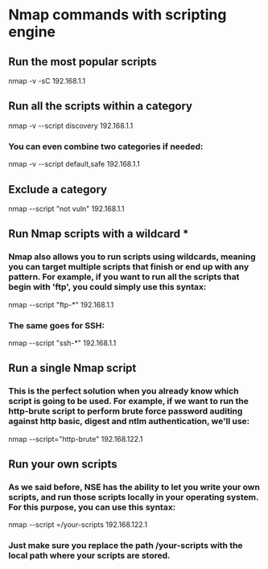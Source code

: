 # Nmap commands with scripting engine

## Run the most popular scripts
nmap -v -sC 192.168.1.1 

## Run all the scripts within a category
nmap -v --script discovery 192.168.1.1

### You can even combine two categories if needed:
nmap -v --script default,safe 192.168.1.1

## Exclude a category
nmap --script "not vuln" 192.168.1.1

## Run Nmap scripts with a wildcard *
### Nmap also allows you to run scripts using wildcards, meaning you can target multiple scripts that finish or end up with any pattern. For example, if you want to run all the scripts that begin with 'ftp', you could simply use this syntax:

nmap --script "ftp-\*" 192.168.1.1

### The same goes for SSH:
nmap --script "ssh-\*" 192.168.1.1

## Run a single Nmap script
### This is the perfect solution when you already know which script is going to be used. For example, if we want to run the http-brute script to perform brute force password auditing against http basic, digest and ntlm authentication, we'll use:

nmap --script="http-brute" 192.168.122.1

## Run your own scripts
### As we said before, NSE has the ability to let you write your own scripts, and run those scripts locally in your operating system. For this purpose, you can use this syntax:

nmap --script =/your-scripts 192.168.122.1

### Just make sure you replace the path /your-scripts with the local path where your scripts are stored.



